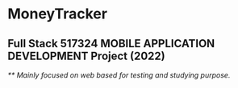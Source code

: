 # **MoneyTracker**

## Full Stack 517324 MOBILE APPLICATION DEVELOPMENT Project (2022)

*\*\* Mainly focused on web based for testing and studying purpose.*